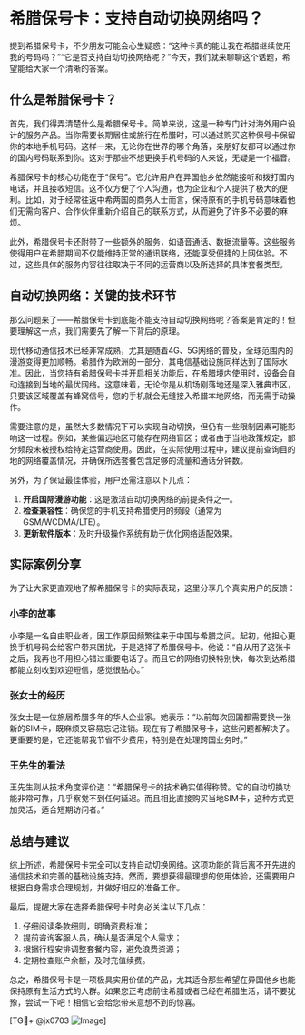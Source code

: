 # 希腊保号卡：支持自动切换网络吗？

提到希腊保号卡，不少朋友可能会心生疑惑：“这种卡真的能让我在希腊继续使用我的号码吗？”“它是否支持自动切换网络呢？”今天，我们就来聊聊这个话题，希望能给大家一个清晰的答案。

## 什么是希腊保号卡？

首先，我们得弄清楚什么是希腊保号卡。简单来说，这是一种专门针对海外用户设计的服务产品。当你需要长期居住或旅行在希腊时，可以通过购买这种保号卡保留你的本地手机号码。这样一来，无论你在世界的哪个角落，亲朋好友都可以通过你的国内号码联系到你。这对于那些不想更换手机号码的人来说，无疑是一个福音。

希腊保号卡的核心功能在于“保号”。它允许用户在异国他乡依然能接听和拨打国内电话，并且接收短信。这不仅方便了个人沟通，也为企业和个人提供了极大的便利。比如，对于经常往返中希两国的商务人士而言，保持原有的手机号码意味着他们无需向客户、合作伙伴重新介绍自己的联系方式，从而避免了许多不必要的麻烦。

此外，希腊保号卡还附带了一些额外的服务，如语音通话、数据流量等。这些服务使得用户在希腊期间不仅能维持正常的通讯联络，还能享受便捷的上网体验。不过，这些具体的服务内容往往取决于不同的运营商以及所选择的具体套餐类型。

## 自动切换网络：关键的技术环节

那么问题来了——希腊保号卡到底能不能支持自动切换网络呢？答案是肯定的！但要理解这一点，我们需要先了解一下背后的原理。

现代移动通信技术已经非常成熟，尤其是随着4G、5G网络的普及，全球范围内的漫游变得更加顺畅。希腊作为欧洲的一部分，其电信基础设施同样达到了国际水准。因此，当您持有希腊保号卡并开启相关功能后，在希腊境内使用时，设备会自动连接到当地的最优网络。这意味着，无论你是从机场刚落地还是深入雅典市区，只要该区域覆盖有蜂窝信号，您的手机就会无缝接入希腊本地网络，而无需手动操作。

需要注意的是，虽然大多数情况下可以实现自动切换，但仍有一些限制因素可能影响这一过程。例如，某些偏远地区可能存在网络盲区；或者由于当地政策规定，部分频段未被授权给特定运营商使用。因此，在实际使用过程中，建议提前查询目的地的网络覆盖情况，并确保所选套餐包含足够的流量和通话分钟数。

另外，为了保证最佳体验，用户还需注意以下几点：
1. **开启国际漫游功能**：这是激活自动切换网络的前提条件之一。
2. **检查兼容性**：确保您的手机支持希腊使用的频段（通常为GSM/WCDMA/LTE）。
3. **更新软件版本**：及时升级操作系统有助于优化网络适配效果。

## 实际案例分享

为了让大家更直观地了解希腊保号卡的实际表现，这里分享几个真实用户的反馈：

### 小李的故事
小李是一名自由职业者，因工作原因频繁往来于中国与希腊之间。起初，他担心更换手机号码会给客户带来困扰，于是选择了希腊保号卡。他说：“自从用了这张卡之后，我再也不用担心错过重要电话了。而且它的网络切换特别快，每次到达希腊都能立刻收到欢迎短信，感觉很贴心。”

### 张女士的经历
张女士是一位旅居希腊多年的华人企业家。她表示：“以前每次回国都需要换一张新的SIM卡，既麻烦又容易忘记注销。现在有了希腊保号卡，这些问题都解决了。更重要的是，它还能帮我节省不少费用，特别是在处理跨国业务时。”

### 王先生的看法
王先生则从技术角度评价道：“希腊保号卡的技术确实值得称赞。它的自动切换功能非常可靠，几乎察觉不到任何延迟。而且相比直接购买当地SIM卡，这种方式更加灵活，适合短期访问者。”

## 总结与建议

综上所述，希腊保号卡完全可以支持自动切换网络。这项功能的背后离不开先进的通信技术和完善的基础设施支持。然而，要想获得最理想的使用体验，还需要用户根据自身需求合理规划，并做好相应的准备工作。

最后，提醒大家在选择希腊保号卡时务必关注以下几点：
1. 仔细阅读条款细则，明确资费标准；
2. 提前咨询客服人员，确认是否满足个人需求；
3. 根据行程安排调整套餐内容，避免浪费资源；
4. 定期检查账户余额，及时充值续费。

总之，希腊保号卡是一项极具实用价值的产品，尤其适合那些希望在异国他乡也能保持原有生活方式的人群。如果您正考虑前往希腊或者已经在希腊生活，请不要犹豫，尝试一下吧！相信它会给您带来意想不到的惊喜。

[TG💪+ @jx0703 ![Image](https://github.com/user-attachments/assets/dbca1d08-cadb-493c-b0ec-ad6f7a83f270)]